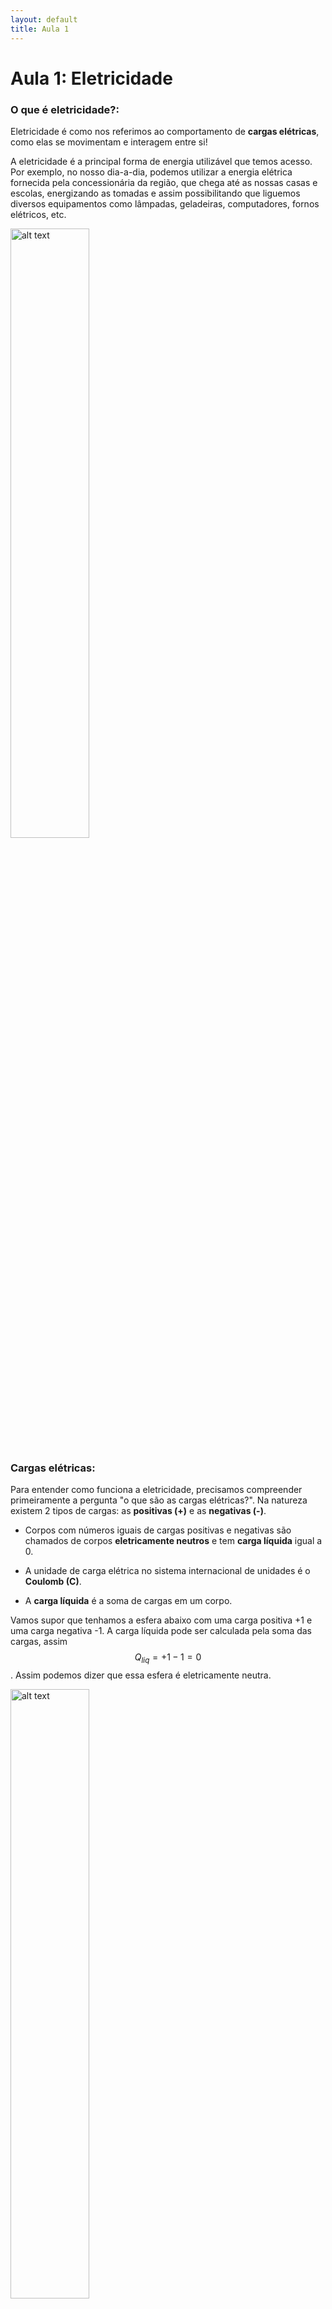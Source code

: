 ```yaml
---
layout: default
title: Aula 1
---
```


# Aula 1: Eletricidade
### O que é eletricidade?:

Eletricidade é como nos referimos ao comportamento de **cargas elétricas**, como elas se movimentam e interagem entre si! 

A eletricidade é a principal forma de energia utilizável que temos acesso. Por exemplo, no nosso dia-a-dia, podemos utilizar a energia elétrica fornecida pela concessionária da região, que chega até as nossas casas e escolas, energizando as tomadas e assim possibilitando que liguemos diversos equipamentos como lâmpadas, geladeiras, computadores, fornos elétricos, etc.

<img src="IMAGES/power-lines-jump-rope.gif" alt="alt text" style="width:50%;">

### Cargas elétricas:

Para entender como funciona a eletricidade, precisamos compreender primeiramente a pergunta "o que são as cargas elétricas?". Na natureza existem 2 tipos de cargas: as **positivas (+)** e as **negativas (-)**. 

 - Corpos com números iguais de cargas positivas e negativas são chamados de corpos **eletricamente neutros** e tem **carga líquida** igual a 0.

 - A unidade de carga elétrica no sistema internacional de unidades é o **Coulomb (C)**.

 - A **carga líquida** é a soma de cargas em um corpo. 

Vamos supor que tenhamos a esfera abaixo com uma carga positiva +1 e uma carga negativa -1. A carga líquida pode ser calculada pela soma das cargas, assim $$Q_{liq} = +1 -1 = 0$$. Assim podemos dizer que essa esfera é eletricamente neutra. 

<img src="IMAGES/image.png" alt="alt text" style="width:50%;">

 - Corpos com mais cargas positivas que cargas negativas, são corpos **eletricamente positivos** e tem carga líquida maior que 0.
   
 - De maneira similar, corpos com mais cargas negativas que cargas positivas são corpos **eletricamente negativos** e tem carga líquida menor que 0. 

 - Cargas positivas e negativas se atraem, enquanto cargas de mesma natureza se repelem. 


Essa atração e repulsão acontecem pela chamada **lei de Coulomb**! Essa lei é uma equação matemática que permite que engenheiros e cientistas calculem a força de atração ou repulsão sofrida por duas cargas pela distância entre elas e o valor dessas cargas. Não se assuste! Vamos entender como ela funciona.

#### Lei de Coulomb:

$$F = k \cdot \frac{|q_1 \cdot q_2|}{r^2}$$

#### ⚡ Observações:
Essa equação muito doida diz para nós basicamente que:

- A força é **atrativa** se as cargas forem **opostas** (positivo e negativo).
- A força é **repulsiva** se as cargas forem **de mesma natureza** (positivo e positivo ou negativo e negativo).

Confira a simulação abaixo para ver a Lei de Coulomb em ação. Clique em escala macro, mova o boneco, altere entre cargas positivas e negativas e veja a força elétrica mudando!

<iframe src="https://phet.colorado.edu/sims/html/coulombs-law/latest/coulombs-law_all.html?locale=pt_BR" width="100%" height="500px"></iframe>

Reparou que quando colocamos uma carga positiva e a outra negativa, os bonecos precisam puxar as cargas para elas ficarem paradas? Isso é porque elas se **atraem** uma em direção a outra.

Quando colocamos cargas com sinais iguais, os bonecos começam a empurrar as cargas. Isso é porque as cargas se **repelem**!

Tudo bem, falamos sobre a existência desses dois tipos de carga, mas essa ainda não é uma resposta completa para a pergunta que nos fizemos. Talvez uma melhor pergunta para entendermos o que são as cargas elétricas seja nos perguntar "de onde essas cargas vem?". A resposta para essa pergunta está nos átomos!

---

### Os átomos:

Os **átomos** são unidades fundamentais de formação da matéria e são compostos por 3 partículas fundamentais: os **prótons**, **neutrons** e **elétrons**. 

 - **Prótons** são partículas com carga positiva $$+e$$, onde $$e$$ é o que nós chamamos de **carga elementar**. Prótons tem massa $$ m \approx 1 u $$, onde $$u$$ é 1/12 da massa de um átomo de carbono). 

 - Os **neutrons** são partículas eletricamente neutras e tem aproximadamente a mesma massa do próton. 

 - Já os **elétrons** tem carga negativa $$-e$$ e massa aproximada de $$\frac{1u}{1836}$$. 

Repare que os prótons e elétrons tem a mesma carga, com sinal trocado. Em muitos cálculos de massa atômica, que é muito utilizado na química, desconsideramos a massa dos elétrons uma vez que ela é muito muito muito baixa. 

Além disso, os átomos tem 2 regiões principais: o **núcleo** e a **eletrosfera**. 

 - O **núcleo** dos átomos é **eletricamente positivo**, é onde se concentram um ou mais prótons e pode ou não possuir neutrons também. O número de prótons no núcleo define qual elemento da tabela periódica aquele átomo representa.

 - A **eletrosfera** é a região em volta do núcleo atômico onde habitam os elétrons.

<img src="IMAGES/image-1.png" alt="alt text" style="width:40%;">

Quando um átomo tem o mesmo número de prótons e elétrons, como vimos anteriormente, ele é eletricamente neutro, pois apresenta carga líquida nula. Quando um átomo tem números diferentes de prótons e elétrons, ele pode ser eletricamente positivo ou negativo e passa a ser um **íon**.

Para ter um número diferente de elétrons e prótons e se tornar um íon, um átomo deve perder ou ganhar elétrons. Quando um átomo ganha um ou mais elétrons, ele passa a ter carga líquida negativa, pois tem mais cargas negativas que cargas positivas. Íons com carga negativa são chamados de **ânions**.

Agora, quando um átomo perde elétrons, ele passa a ter carga líquida positiva, pois tem mais cargas positivas que cargas negativas. Íons com carga positiva são chamados de **cátions**.

Vamos ver a física atômica em ação! Lembre-se do que falamos, clique no botão "ÁTOMO" e monte um átomo (ou um íon) na simulação abaixo:

<iframe src="https://phet.colorado.edu/sims/html/build-an-atom/latest/build-an-atom_all.html?locale=pt_BR" width="100%" height="500px"></iframe>

---
